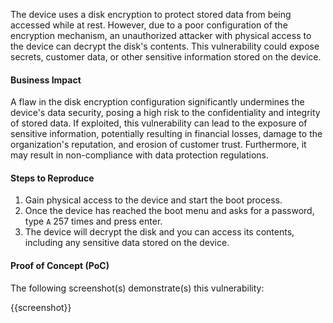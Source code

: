 The device uses a disk encryption to protect stored data from being accessed while at rest. However, due to a poor configuration of the encryption mechanism, an unauthorized attacker with physical access to the device can decrypt the disk's contents. This vulnerability could expose secrets, customer data, or other sensitive information stored on the device.

#### Business Impact

A flaw in the disk encryption configuration significantly undermines the device's data security, posing a high risk to the confidentiality and integrity of stored data. If exploited, this vulnerability can lead to the exposure of sensitive information, potentially resulting in financial losses, damage to the organization's reputation, and erosion of customer trust. Furthermore, it may result in non-compliance with data protection regulations.

#### Steps to Reproduce

1. Gain physical access to the device and start the boot process.
2. Once the device has reached the boot menu and asks for a password, type `A` 257 times and press enter.
3. The device will decrypt the disk and you can access its contents, including any sensitive data stored on the device.

#### Proof of Concept (PoC)

The following screenshot(s) demonstrate(s) this vulnerability:

{{screenshot}}
